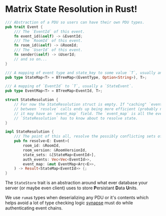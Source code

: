 # Matrix State Resolution in Rust!

```rust
/// Abstraction of a PDU so users can have their own PDU types.
pub trait Event {
    /// The `EventId` of this event.
    fn event_id(&self) -> &EventId;
    /// The `RoomId` of this event.
    fn room_id(&self) -> &RoomId;
    /// The `UserId` of this event.
    fn sender(&self) -> &UserId;
    // and so on...
}

/// A mapping of event type and state_key to some value `T`, usually an `EventId`.
pub type StateMap<T> = BTreeMap<(EventType, Option<String>), T>;

/// A mapping of `EventId` to `T`, usually a `StateEvent`.
pub type EventMap<T> = BTreeMap<EventId, T>;

struct StateResolution {
    // For now the StateResolution struct is empty. If "caching" `event_map`
    // between `resolve` calls ends up being more efficient (probably not, as this would eat memory)
    // it may have an `event_map` field. The `event_map` is all the events
    // `StateResolution` has to know about to resolve state.
}

impl StateResolution {
    /// The point of this all, resolve the possibly conflicting sets of events.
    pub fn resolve<E: Event>(
        room_id: &RoomId,
        room_version: &RoomVersionId,
        state_sets: &[StateMap<EventId>],
        auth_events: Vec<Vec<EventId>>,
        event_map: &mut EventMap<Arc<E>>,
    ) -> Result<StateMap<EventId>> {;
}

```



The `StateStore` trait is an abstraction around what ever database your server (or maybe even client) uses to store __P__[]()ersistant __D__[]()ata __U__[]()nits.

We use `ruma`s types when deserializing any PDU or it's contents which helps avoid a lot of type checking logic [synapse](https://github.com/matrix-org/synapse) must do while authenticating event chains.
